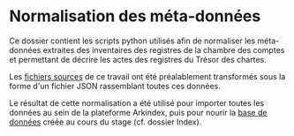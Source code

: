 # Normalisation des méta-données

Ce dossier contient les scripts python utilisés afin de normaliser les méta-données extraites des inventaires des registres de la chambre des comptes et permettant de décrire les actes des registres du Trésor des chartes.

Les [fichiers sources](https://github.com/oriflamms/himanis/tree/master/Inventories/Systematic) de ce travail ont été préalablement transformés sous la forme d'un fichier JSON rassemblant toutes ces données.

Le résultat de cette normalisation a été utilisé pour importer toutes les données au sein de la plateforme Arkindex, puis pour nourir la [base de données](https://heurist.huma-num.fr/HEURIST/heurist/?db=stutzmann_himanis) créée au cours du stage (cf. dossier Index).
